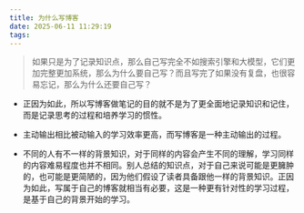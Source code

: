 ```yaml
---
title: 为什么写博客
date: 2025-06-11 11:29:19
tags:
---
```


>如果只是为了记录知识点，那么自己写完全不如搜索引擎和大模型，它们更加完整更加系统，那么为什么要自己写？而且写完了如果没有复盘，也很容易忘记，那么为什么还要自己写？

- 正因为如此，所以写博客做笔记的目的就不是为了更全面地记录知识和记住，而是记录思考的过程和培养学习的惯性。

- 主动输出相比被动输入的学习效率更高，而写博客是一种主动输出的过程。

- 不同的人有不一样的背景知识，对于同样的内容会产生不同的理解，学习同样的内容难易程度也并不相同。别人总结的知识点，对于自己来说可能是更臃肿的，也可能是更简陋的，因为他们假设了读者具备跟他一样的背景知识。正因为如此，写属于自己的博客就相当有必要，这是一种更有针对性的学习过程，是基于自己的背景开始的学习。

